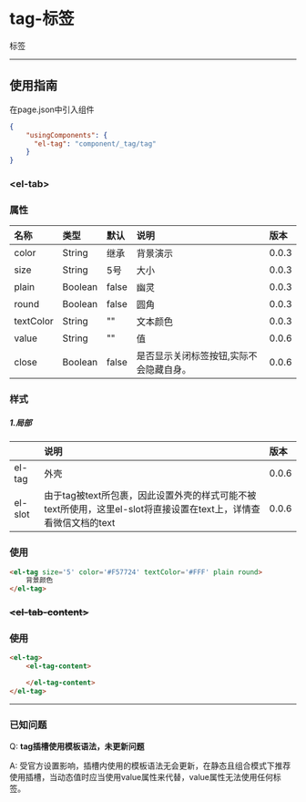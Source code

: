 # tag-标签

标签

---

## 使用指南

在page.json中引入组件

```json
{
    "usingComponents": {
      "el-tag": "component/_tag/tag"
    }
}
```

### &lt;el-tab&gt;

### 属性

| 名称 | 类型 | 默认 | 说明 | 版本 |
| :--- | :--- | :--- | :--- | :--- |
| color | String | 继承 | 背景演示 | 0.0.3 |
| size | String | 5号 | 大小 | 0.0.3 |
| plain | Boolean | false | 幽灵 | 0.0.3 |
| round | Boolean | false | 圆角 | 0.0.3 |
| textColor | String | "" | 文本颜色 | 0.0.3 |
| value | String | "" | 值 | 0.0.6 |
| close | Boolean | false | 是否显示关闭标签按钮,实际不会隐藏自身。 | 0.0.6 |

### 样式

##### 1.局部

|  | 说明 | 版本 |
| :--- | :--- | :--- |
| el-tag | 外壳 | 0.0.6 |
| el-slot | 由于tag被text所包裹，因此设置外壳的样式可能不被text所使用，这里el-slot将直接设置在text上，详情查看微信文档的text | 0.0.6 |

### 使用

```html
<el-tag size='5' color='#F57724' textColor='#FFF' plain round>
    背景颜色
</el-tag>
```

### ~~&lt;el-tab-content&gt;~~

### ~~使用~~

```html
<el-tag>
    <el-tag-content>

    </el-tag-content>
</el-tag>
```

---

### 已知问题

Q: **tag插槽使用模板语法，未更新问题**

A: 受官方设置影响，插槽内使用的模板语法无会更新，在静态且组合模式下推荐使用插槽，当动态值时应当使用value属性来代替，value属性无法使用任何标签。

